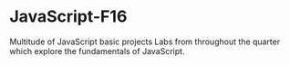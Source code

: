 # JavaScript-F16
Multitude of JavaScript basic projects
Labs from throughout the quarter which explore the fundamentals of JavaScript.
